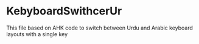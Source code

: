 # KebyboardSwithcerUr
This file based on AHK code
to switch between Urdu and Arabic 
keyboard layouts with a single key 
